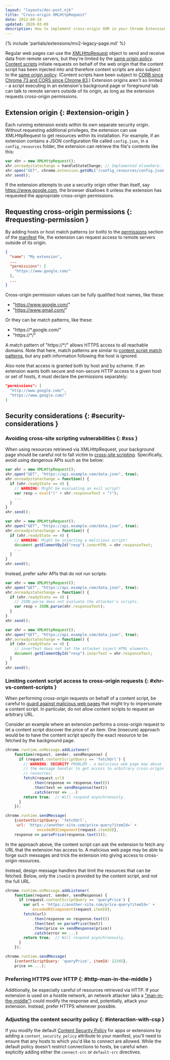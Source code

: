 ```yaml
---
layout: "layouts/doc-post.njk"
title: "Cross-origin XMLHttpRequest"
date: 2012-09-18
updated: 2020-03-09
description: How to implement cross-origin XHR in your Chrome Extension.
---
```


{% include 'partials/extensions/mv2-legacy-page.md' %}

Regular web pages can use the [XMLHttpRequest][1] object to send and receive data from remote
servers, but they're limited by the [same origin policy][2]. [Content scripts][3] initiate requests
on behalf of the web origin that the content script has been injected into and therefore content
scripts are also subject to the [same origin policy][4]. (Content scripts have been subject to [CORB
since Chrome 73 and CORS since Chrome 83][5].) Extension origins aren't so limited - a script
executing in an extension's background page or foreground tab can talk to remote servers outside of
its origin, as long as the extension requests cross-origin permissions.

## Extension origin {: #extension-origin }

Each running extension exists within its own separate security origin. Without requesting additional
privileges, the extension can use XMLHttpRequest to get resources within its installation. For
example, if an extension contains a JSON configuration file called `config.json`, in a
`config_resources` folder, the extension can retrieve the file's contents like this:

```js
var xhr = new XMLHttpRequest();
xhr.onreadystatechange = handleStateChange; // Implemented elsewhere.
xhr.open("GET", chrome.extension.getURL('/config_resources/config.json'), true);
xhr.send();
```

If the extension attempts to use a security origin other than itself, say https://www.google.com,
the browser disallows it unless the extension has requested the appropriate cross-origin
permissions.

## Requesting cross-origin permissions {: #requesting-permission }

By adding hosts or host match patterns (or both) to the [permissions][6] section of the
[manifest][7] file, the extension can request access to remote servers outside of its origin.

```json
{
  "name": "My extension",
  ...
  "permissions": [
    "https://www.google.com/"
  ],
  ...
}
```

Cross-origin permission values can be fully qualified host names, like these:

- "https://www.google.com/"
- "https://www.gmail.com/"

Or they can be match patterns, like these:

- "https://\*.google.com/"
- "https://\*/"

A match pattern of "https://\*/" allows HTTPS access to all reachable domains. Note that here, match
patterns are similar to [content script match patterns][8], but any path information following the
host is ignored.

Also note that access is granted both by host and by scheme. If an extension wants both secure and
non-secure HTTP access to a given host or set of hosts, it must declare the permissions separately:

```json
"permissions": [
  "http://www.google.com/",
  "https://www.google.com/"
]
```

## Security considerations {: #security-considerations }

### Avoiding cross-site scripting vulnerabilities {: #xss }

When using resources retrieved via XMLHttpRequest, your background page should be careful not to
fall victim to [cross-site scripting][9]. Specifically, avoid using dangerous APIs such as the
below:

```js
var xhr = new XMLHttpRequest();
xhr.open("GET", "https://api.example.com/data.json", true);
xhr.onreadystatechange = function() {
  if (xhr.readyState == 4) {
    // WARNING! Might be evaluating an evil script!
    var resp = eval("(" + xhr.responseText + ")");
    ...
  }
}
xhr.send();
```

```js
var xhr = new XMLHttpRequest();
xhr.open("GET", "https://api.example.com/data.json", true);
xhr.onreadystatechange = function() {
  if (xhr.readyState == 4) {
    // WARNING! Might be injecting a malicious script!
    document.getElementById("resp").innerHTML = xhr.responseText;
    ...
  }
}
xhr.send();
```

Instead, prefer safer APIs that do not run scripts:

```js
var xhr = new XMLHttpRequest();
xhr.open("GET", "https://api.example.com/data.json", true);
xhr.onreadystatechange = function() {
  if (xhr.readyState == 4) {
    // JSON.parse does not evaluate the attacker's scripts.
    var resp = JSON.parse(xhr.responseText);
  }
}
xhr.send();
```

```js
var xhr = new XMLHttpRequest();
xhr.open("GET", "https://api.example.com/data.json", true);
xhr.onreadystatechange = function() {
  if (xhr.readyState == 4) {
    // innerText does not let the attacker inject HTML elements.
    document.getElementById("resp").innerText = xhr.responseText;
  }
}
xhr.send();
```

### Limiting content script access to cross-origin requests {: #xhr-vs-content-scripts }

When performing cross-origin requests on behalf of a content script, be careful to [guard against
malicious web pages][10] that might try to impersonate a content script. In particular, do not allow
content scripts to request an arbitrary URL.

Consider an example where an extension performs a cross-origin request to let a content script
discover the price of an item. One (insecure) approach would be to have the content script specify
the exact resource to be fetched by the background page.

```js
chrome.runtime.onMessage.addListener(
    function(request, sender, sendResponse) {
      if (request.contentScriptQuery == 'fetchUrl') {
        // WARNING: SECURITY PROBLEM - a malicious web page may abuse
        // the message handler to get access to arbitrary cross-origin
        // resources.
        fetch(request.url)
            .then(response => response.text())
            .then(text => sendResponse(text))
            .catch(error => ...)
        return true;  // Will respond asynchronously.
      }
    });
```

```js
chrome.runtime.sendMessage(
    {contentScriptQuery: 'fetchUrl',
     url: 'https://another-site.com/price-query?itemId=' +
              encodeURIComponent(request.itemId)},
    response => parsePrice(response.text()));
```

In the approach above, the content script can ask the extension to fetch any URL that the extension
has access to. A malicious web page may be able to forge such messages and trick the extension into
giving access to cross-origin resources.

Instead, design message handlers that limit the resources that can be fetched. Below, only the
`itemId` is provided by the content script, and not the full URL.

```js
chrome.runtime.onMessage.addListener(
    function(request, sender, sendResponse) {
      if (request.contentScriptQuery == 'queryPrice') {
        var url = 'https://another-site.com/price-query?itemId=' +
            encodeURIComponent(request.itemId);
        fetch(url)
            .then(response => response.text())
            .then(text => parsePrice(text))
            .then(price => sendResponse(price))
            .catch(error => ...)
        return true;  // Will respond asynchronously.
      }
    });
```

```js
chrome.runtime.sendMessage(
    {contentScriptQuery: 'queryPrice', itemId: 12345},
    price => ...);
```

### Preferring HTTPS over HTTP {: #http-man-in-the-middle }

Additionally, be especially careful of resources retrieved via HTTP. If your extension is used on a
hostile network, an network attacker (aka a ["man-in-the-middle"][11]) could modify the response
and, potentially, attack your extension. Instead, prefer HTTPS whenever possible.

### Adjusting the content security policy {: #interaction-with-csp }

If you modify the default [Content Security Policy][12] for apps or extensions by adding a
`content_security_policy` attribute to your manifest, you'll need to ensure that any hosts to which
you'd like to connect are allowed. While the default policy doesn't restrict connections to hosts,
be careful when explicitly adding either the `connect-src` or `default-src` directives.

[1]: https://www.w3.org/TR/XMLHttpRequest/
[2]: https://en.wikipedia.org/wiki/Same_origin_policy
[3]: /docs/extensions/mv2/content_scripts
[4]: https://en.wikipedia.org/wiki/Same_origin_policy
[5]: https://www.chromium.org/Home/chromium-security/extension-content-script-fetches
[6]: /docs/extensions/mv2/declare_permissions
[7]: /docs/extensions/mv2/tabs
[8]: /docs/extensions/mv2/match_patterns
[9]: https://en.wikipedia.org/wiki/Cross-site_scripting
[10]: /docs/extensions/mv2/security#content_scripts
[11]: https://en.wikipedia.org/wiki/Man-in-the-middle_attack
[12]: /docs/extensions/mv2/contentSecurityPolicy
